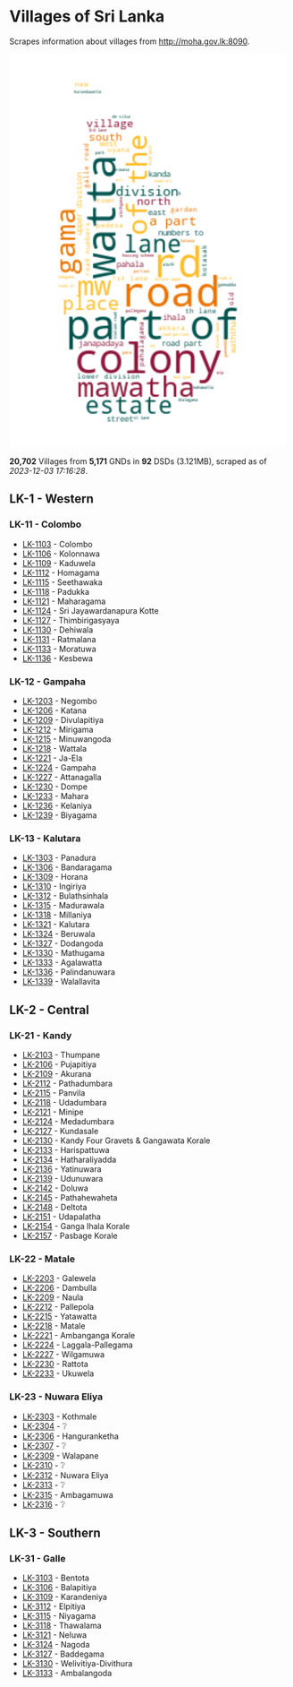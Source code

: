 # Villages of Sri Lanka

Scrapes information about villages from http://moha.gov.lk:8090.

![word-cloud](data/word_cloud.png)

**20,702** Villages from **5,171** GNDs in **92** DSDs (3.121MB), scraped as of *2023-12-03 17:16:28*.

## LK-1 - Western

### LK-11 - Colombo

* [LK-1103](data\villages\LK-1103.json) - Colombo
* [LK-1106](data\villages\LK-1106.json) - Kolonnawa
* [LK-1109](data\villages\LK-1109.json) - Kaduwela
* [LK-1112](data\villages\LK-1112.json) - Homagama
* [LK-1115](data\villages\LK-1115.json) - Seethawaka
* [LK-1118](data\villages\LK-1118.json) - Padukka
* [LK-1121](data\villages\LK-1121.json) - Maharagama
* [LK-1124](data\villages\LK-1124.json) - Sri Jayawardanapura Kotte
* [LK-1127](data\villages\LK-1127.json) - Thimbirigasyaya
* [LK-1130](data\villages\LK-1130.json) - Dehiwala
* [LK-1131](data\villages\LK-1131.json) - Ratmalana
* [LK-1133](data\villages\LK-1133.json) - Moratuwa
* [LK-1136](data\villages\LK-1136.json) - Kesbewa

### LK-12 - Gampaha

* [LK-1203](data\villages\LK-1203.json) - Negombo
* [LK-1206](data\villages\LK-1206.json) - Katana
* [LK-1209](data\villages\LK-1209.json) - Divulapitiya
* [LK-1212](data\villages\LK-1212.json) - Mirigama
* [LK-1215](data\villages\LK-1215.json) - Minuwangoda
* [LK-1218](data\villages\LK-1218.json) - Wattala
* [LK-1221](data\villages\LK-1221.json) - Ja-Ela
* [LK-1224](data\villages\LK-1224.json) - Gampaha
* [LK-1227](data\villages\LK-1227.json) - Attanagalla
* [LK-1230](data\villages\LK-1230.json) - Dompe
* [LK-1233](data\villages\LK-1233.json) - Mahara
* [LK-1236](data\villages\LK-1236.json) - Kelaniya
* [LK-1239](data\villages\LK-1239.json) - Biyagama

### LK-13 - Kalutara

* [LK-1303](data\villages\LK-1303.json) - Panadura
* [LK-1306](data\villages\LK-1306.json) - Bandaragama
* [LK-1309](data\villages\LK-1309.json) - Horana
* [LK-1310](data\villages\LK-1310.json) - Ingiriya
* [LK-1312](data\villages\LK-1312.json) - Bulathsinhala
* [LK-1315](data\villages\LK-1315.json) - Madurawala
* [LK-1318](data\villages\LK-1318.json) - Millaniya
* [LK-1321](data\villages\LK-1321.json) - Kalutara
* [LK-1324](data\villages\LK-1324.json) - Beruwala
* [LK-1327](data\villages\LK-1327.json) - Dodangoda
* [LK-1330](data\villages\LK-1330.json) - Mathugama
* [LK-1333](data\villages\LK-1333.json) - Agalawatta
* [LK-1336](data\villages\LK-1336.json) - Palindanuwara
* [LK-1339](data\villages\LK-1339.json) - Walallavita

## LK-2 - Central

### LK-21 - Kandy

* [LK-2103](data\villages\LK-2103.json) - Thumpane
* [LK-2106](data\villages\LK-2106.json) - Pujapitiya
* [LK-2109](data\villages\LK-2109.json) - Akurana
* [LK-2112](data\villages\LK-2112.json) - Pathadumbara
* [LK-2115](data\villages\LK-2115.json) - Panvila
* [LK-2118](data\villages\LK-2118.json) - Udadumbara
* [LK-2121](data\villages\LK-2121.json) - Minipe
* [LK-2124](data\villages\LK-2124.json) - Medadumbara
* [LK-2127](data\villages\LK-2127.json) - Kundasale
* [LK-2130](data\villages\LK-2130.json) - Kandy Four Gravets & Gangawata Korale
* [LK-2133](data\villages\LK-2133.json) - Harispattuwa
* [LK-2134](data\villages\LK-2134.json) - Hatharaliyadda
* [LK-2136](data\villages\LK-2136.json) - Yatinuwara
* [LK-2139](data\villages\LK-2139.json) - Udunuwara
* [LK-2142](data\villages\LK-2142.json) - Doluwa
* [LK-2145](data\villages\LK-2145.json) - Pathahewaheta
* [LK-2148](data\villages\LK-2148.json) - Deltota
* [LK-2151](data\villages\LK-2151.json) - Udapalatha
* [LK-2154](data\villages\LK-2154.json) - Ganga Ihala Korale
* [LK-2157](data\villages\LK-2157.json) - Pasbage Korale

### LK-22 - Matale

* [LK-2203](data\villages\LK-2203.json) - Galewela
* [LK-2206](data\villages\LK-2206.json) - Dambulla
* [LK-2209](data\villages\LK-2209.json) - Naula
* [LK-2212](data\villages\LK-2212.json) - Pallepola
* [LK-2215](data\villages\LK-2215.json) - Yatawatta
* [LK-2218](data\villages\LK-2218.json) - Matale
* [LK-2221](data\villages\LK-2221.json) - Ambanganga Korale
* [LK-2224](data\villages\LK-2224.json) - Laggala-Pallegama
* [LK-2227](data\villages\LK-2227.json) - Wilgamuwa
* [LK-2230](data\villages\LK-2230.json) - Rattota
* [LK-2233](data\villages\LK-2233.json) - Ukuwela

### LK-23 - Nuwara Eliya

* [LK-2303](data\villages\LK-2303.json) - Kothmale
* [LK-2304](data\villages\LK-2304.json) - ❔
* [LK-2306](data\villages\LK-2306.json) - Hanguranketha
* [LK-2307](data\villages\LK-2307.json) - ❔
* [LK-2309](data\villages\LK-2309.json) - Walapane
* [LK-2310](data\villages\LK-2310.json) - ❔
* [LK-2312](data\villages\LK-2312.json) - Nuwara Eliya
* [LK-2313](data\villages\LK-2313.json) - ❔
* [LK-2315](data\villages\LK-2315.json) - Ambagamuwa
* [LK-2316](data\villages\LK-2316.json) - ❔

## LK-3 - Southern

### LK-31 - Galle

* [LK-3103](data\villages\LK-3103.json) - Bentota
* [LK-3106](data\villages\LK-3106.json) - Balapitiya
* [LK-3109](data\villages\LK-3109.json) - Karandeniya
* [LK-3112](data\villages\LK-3112.json) - Elpitiya
* [LK-3115](data\villages\LK-3115.json) - Niyagama
* [LK-3118](data\villages\LK-3118.json) - Thawalama
* [LK-3121](data\villages\LK-3121.json) - Neluwa
* [LK-3124](data\villages\LK-3124.json) - Nagoda
* [LK-3127](data\villages\LK-3127.json) - Baddegama
* [LK-3130](data\villages\LK-3130.json) - Welivitiya-Divithura
* [LK-3133](data\villages\LK-3133.json) - Ambalangoda